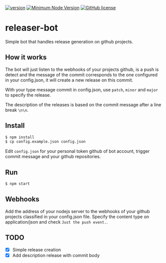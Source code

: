 [![version](https://img.shields.io/badge/Version-0.2.0-brightgreen.svg)](https://github.com/SimonDevelop/releaser-bot/releases/tag/0.2.0)
[![Minimum Node Version](https://img.shields.io/badge/node-%3E%3D%206-brightgreen.svg)](https://nodejs.org/en/)
[![GitHub license](https://img.shields.io/badge/License-MIT-blue.svg)](https://github.com/SimonDevelop/releaser-bot/blob/master/LICENSE)
# releaser-bot
Simple bot that handles release generation on github projects.

## How it works
The bot will just listen to the webhooks of your projects github, is a push is detect and the message of the commit corresponds to the one configured in your config.json, it will create a new release on this commit.

With your type message commit in config.json, use `patch`, `minor` and `major` to specify the release.

The description of the releases is based on the commit message after a line break `\n\n`.

## Install
```bash
$ npm install
$ cp config.example.json config.json
```
Edit `config.json` for your personal token github of bot account, trigger commit message and your github repositories.

## Run
```bash
$ npm start
```

## Webhooks
Add the address of your nodejs server to the webhooks of your github projects classified in your config.json file.
Specify the content type on application/json and check `Just the push event.`.

## TODO
 - [x] Simple release creation
 - [x] Add description release with commit body

